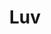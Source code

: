 ---
title: Luv
year: 1972
opening_date: 1972-07-28
closing_date: 1972-08-05
layout: productions
featured_image: 
image_caption:
image_credit:
playbill:
category:
Theatre: Theatre Jacksonville
Venue: Little Theatre
cast:
  Harry Berlin: Gil Gimbel
  Milt Manville: John Tilford III
  Ellen Manville: Lee Stewart Beger
crew:
  Director: Hal Henderson
  Scene Design: Hal Henderson
  Stage Manager: Doug Thomas
  Lighting/Sound: Marcia Patch
  Costumes: 
    - Gert Berman
    - Mary Coyle
  Properties:
    - Katie Raven
    - Val Curry
    - Faye Hammer
    - Janet Plumer
    - Faye Thrower
    - Dottie Wells
  Special Effects: Paul Allen
external_links:
---